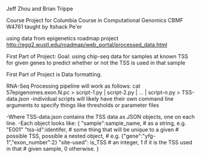 Jeff Zhou and Brian Trippe

Course Project for Columbia Course in Computational Genomics 
CBMF W4761 taught by Itshack Pe'er

using data from epigenetics roadmap project
http://egg2.wustl.edu/roadmap/web_portal/processed_data.html

First Part of Project:
Goal: using chip-seq data for samples at known TSS for given genes to predict 
whether or not the TSS is used in that sample 

First Part of Project is Data formatting.

RNA-Seq Processing pipeline will work as follows:
cat 57epigenomes.exon.N.pc > script-1.py | script-2.py | ... | script-n.py > TSS-data.json
        -individual scripts will likely have their own command line arguments
         to specify things like thresholds or parameter files

-Where TSS-data.json contains the TSS data as JSON objects, one on each line.
-Each object looks like:
{
        "sample":sample_name,   # as a string, e.g. "E001"
        "tss-id":identifer,     # some thing that will be unique to a given 
                                # possible TSS, possible a nested object, 
                                        # e.g. {"gene":"yfg-1","exon_number":2}
        "site-used": is_TSS     # an integer, 1 if it is the TSS used in that 
                                # given sample, 0 otherwise.
}
